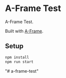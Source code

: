 # A-Frame Test

A-Frame Test.

Built with [A-Frame](https://aframe.io).

## Setup

```sh
npm install
npm run start
```
"# a-frame-test" 
